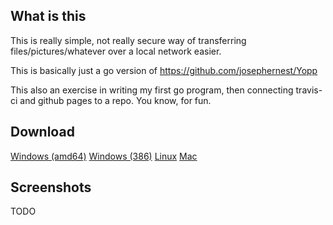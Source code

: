 ## What is this

This is really simple, not really secure way of transferring files/pictures/whatever over a local network easier.

This is basically just a go version of https://github.com/josephernest/Yopp

This also an exercise in writing my first go program, then connecting travis-ci and github pages to a repo. You know, for fun.

## Download

<a href="https://github.com/AlecRosenbaum/easy-upload/raw/gh-pages/build/easy-upload.go-windows-amd64.exe" class="btn">Windows (amd64)</a>
<a href="https://github.com/AlecRosenbaum/easy-upload/raw/gh-pages/build/easy-upload.go-windows-386.exe" class="btn">Windows (386)</a>
<a href="https://github.com/AlecRosenbaum/easy-upload/raw/gh-pages/build/easy-upload.go-linux-amd64" class="btn">Linux</a>
<a href="https://github.com/AlecRosenbaum/easy-upload/raw/gh-pages/build/easy-upload.go-darwin-amd64" class="btn">Mac</a>

## Screenshots

TODO